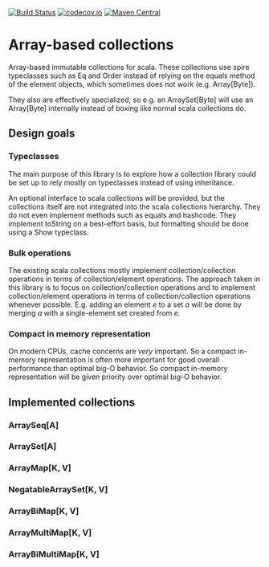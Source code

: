[![Build Status](https://travis-ci.org/rklaehn/abc.png)](https://travis-ci.org/rklaehn/abc)
[![codecov.io](http://codecov.io/github/rklaehn/abc/coverage.svg?branch=master)](http://codecov.io/github/rklaehn/abc?branch=master)
[![Maven Central](https://maven-badges.herokuapp.com/maven-central/com.rklaehn/abc_2.11/badge.svg)](https://maven-badges.herokuapp.com/maven-central/com.rklaehn/abc_2.11)

# Array-based collections

Array-based immutable collections for scala. These collections use spire typeclasses such as Eq and Order instead of relying on the equals method of the element objects, which sometimes does not work (e.g. Array[Byte]).

They also are effectively specialized, so e.g. an ArraySet[Byte] will use an Array[Byte] internally instead of boxing like normal scala collections do.

## Design goals

### Typeclasses

The main purpose of this library is to explore how a collection library could be set up to rely mostly on
typeclasses instead of using inheritance.

An optional interface to scala collections will be provided, but the collections itself are not integrated
into the scala collections hierarchy. They do not even implement methods such as equals and hashcode.
They implement toString on a best-effort basis, but formatting should be done using a Show typeclass.

### Bulk operations

The existing scala collections mostly implement collection/collection operations in terms of
collection/element operations. The approach taken in this library is to focus on collection/collection
operations and to implement collection/element operations in terms of collection/collection operations
whenever possible. E.g. adding an element *e* to a set *a* will be done by merging *a* with a
single-element set created from *e*.

### Compact in memory representation

On modern CPUs, cache concerns are *very* important. So a compact in-memory representation is often more 
important for good overall performance than optimal big-O behavior. So compact in-memory representation
will be given priority over optimal big-O behavior.

## Implemented collections

### ArraySeq[A]

### ArraySet[A]

### ArrayMap[K, V]

### NegatableArraySet[K, V]

### ArrayBiMap[K, V]

### ArrayMultiMap[K, V]

### ArrayBiMultiMap[K, V]
